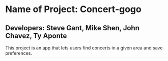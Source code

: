 # Name of Project: Concert-gogo

## Developers: Steve Gant, Mike Shen, John Chavez, Ty Aponte

This project is an app that lets users find concerts in a given area and save preferences.
